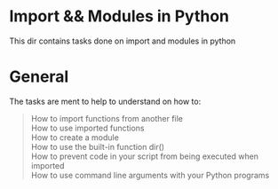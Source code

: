 # Import && Modules in Python

This dir contains tasks done on import and modules in python

# General
The tasks are ment to help to understand on how to:<br>
>How to import functions from another file<br>
>How to use imported functions<br>
>How to create a module<br>
>How to use the built-in function dir()<br>
>How to prevent code in your script from being executed when imported<br>
>How to use command line arguments with your Python programs
